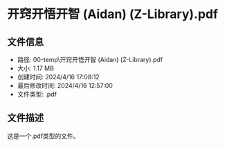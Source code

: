 ﻿# 开窍开悟开智 (Aidan) (Z-Library).pdf

## 文件信息
- 路径: 00-temp\开窍开悟开智 (Aidan) (Z-Library).pdf
- 大小: 1.17 MB
- 创建时间: 2024/4/16 17:08:12
- 最后修改时间: 2024/4/16 12:57:00
- 文件类型: .pdf

## 文件描述
这是一个.pdf类型的文件。

